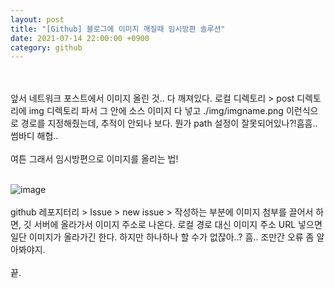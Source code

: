 ```yaml
---
layout: post
title: "[Github] 블로그에 이미지 깨질때 임시방편 솔루션"
date: 2021-07-14 22:00:00 +0900
category: github
---
```


<br/>
<br/>
앞서 네트워크 포스트에서 이미지 올린 것.. 다 깨져있다. 로컬 디렉토리 > post 디렉토리에 img 디렉토리 파서 그 안에 소스 이미지 다 넣고 ./img/imgname.png 이런식으로 경로를 지정해줬는데, 추적이 안되나 보다. 뭔가 path 설정이 잘못되어있나?!흠흠..
썸바디 해협..
<br/>
<br/>
여튼 그래서 임시방편으로 이미지를 올리는 법! 
<br/>
<br/>

![image](https://user-images.githubusercontent.com/75327385/125629285-c2eaa658-27db-44fd-b09d-73d4ffb3220d.png)
<br/>
<br/>
github 레포지터리 > Issue > new issue > 작성하는 부분에 이미지 첨부를 끌어서 하면, 깃 서버에 올라가서 이미지 주소로 나온다. 로컬 경로 대신 이미지 주소 URL 넣으면 일단 이미지가 올라가긴 한다. 하지만 하나하나 할 수가 없잖아..? 흠.. 조만간 오류 좀 알아봐야지.  
<br/>
끝.